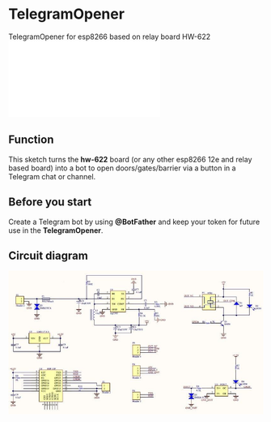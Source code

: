 # TelegramOpener
TelegramOpener for esp8266 based on relay board HW-622
![Russian version Readme.md](README_rus.md)

## Function
This sketch turns the **hw-622** board (or any other esp8266 12e and relay based board) into a bot to open doors/gates/barrier via a button in a Telegram chat or channel. 

## Before you start
Create a Telegram bot by using **@BotFather** and keep your token for future use in the **TelegramOpener**. 

## Circuit diagram
![circuit hw-622 board diagram](wifi_relay_sch.jpg "Circuit diagram")


